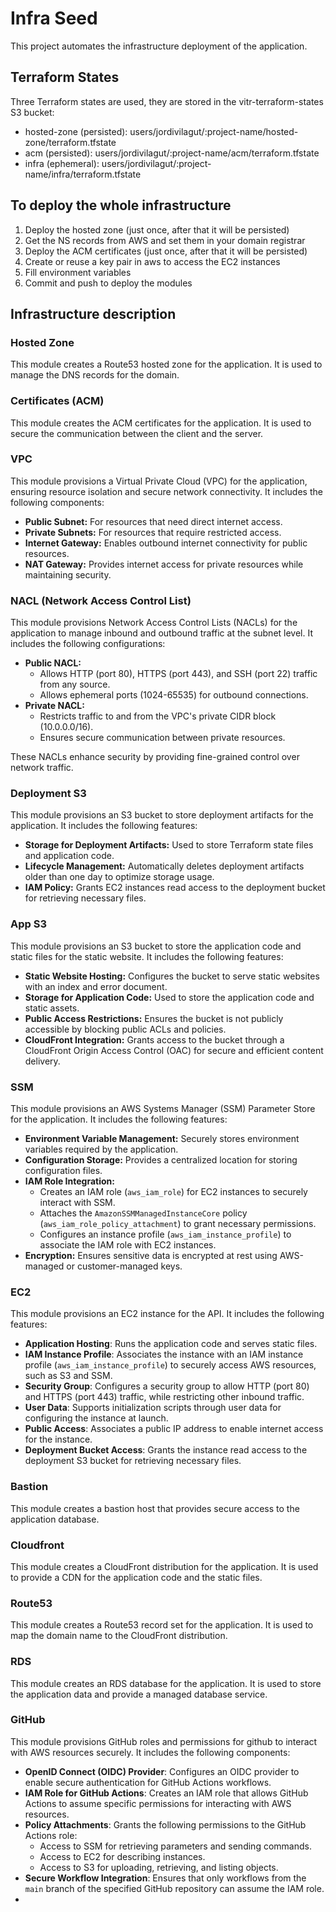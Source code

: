 # Infra Seed
This project automates the infrastructure deployment of the application.

## Terraform States
Three Terraform states are used, they are stored in the vitr-terraform-states S3 bucket:
- hosted-zone (persisted): users/jordivilagut/:project-name/hosted-zone/terraform.tfstate
- acm (persisted): users/jordivilagut/:project-name/acm/terraform.tfstate
- infra (ephemeral): users/jordivilagut/:project-name/infra/terraform.tfstate

## To deploy the whole infrastructure

1. Deploy the hosted zone (just once, after that it will be persisted)
2. Get the NS records from AWS and set them in your domain registrar
3. Deploy the ACM certificates (just once, after that it will be persisted)
4. Create or reuse a key pair in aws to access the EC2 instances
5. Fill environment variables
6. Commit and push to deploy the modules

## Infrastructure description

### Hosted Zone
This module creates a Route53 hosted zone for the  application. It is used to manage the DNS records for the domain.

### Certificates (ACM)
This module creates the ACM certificates for the application. It is used to secure the communication between the client and the server.

### VPC
This module provisions a Virtual Private Cloud (VPC) for the application, ensuring resource isolation and secure network connectivity. It includes the following components:
- **Public Subnet:** For resources that need direct internet access.
- **Private Subnets:** For resources that require restricted access.
- **Internet Gateway:** Enables outbound internet connectivity for public resources.
- **NAT Gateway:** Provides internet access for private resources while maintaining security.

### NACL (Network Access Control List)
This module provisions Network Access Control Lists (NACLs) for the application to manage inbound and outbound traffic at the subnet level. It includes the following configurations:  
- **Public NACL:**  
  - Allows HTTP (port 80), HTTPS (port 443), and SSH (port 22) traffic from any source.
  - Allows ephemeral ports (1024-65535) for outbound connections.
- **Private NACL:**  
  - Restricts traffic to and from the VPC's private CIDR block (10.0.0.0/16).
  - Ensures secure communication between private resources.

These NACLs enhance security by providing fine-grained control over network traffic.

### Deployment S3
This module provisions an S3 bucket to store deployment artifacts for the application. It includes the following features:
- **Storage for Deployment Artifacts:** Used to store Terraform state files and application code.
- **Lifecycle Management:** Automatically deletes deployment artifacts older than one day to optimize storage usage.
- **IAM Policy:** Grants EC2 instances read access to the deployment bucket for retrieving necessary files.

### App S3
This module provisions an S3 bucket to store the application code and static files for the static website. It includes the following features:
- **Static Website Hosting:** Configures the bucket to serve static websites with an index and error document.
- **Storage for Application Code:** Used to store the application code and static assets.
- **Public Access Restrictions:** Ensures the bucket is not publicly accessible by blocking public ACLs and policies.
- **CloudFront Integration:** Grants access to the bucket through a CloudFront Origin Access Control (OAC) for secure and efficient content delivery.

### SSM
This module provisions an AWS Systems Manager (SSM) Parameter Store for the application. It includes the following features:

- **Environment Variable Management:** Securely stores environment variables required by the application.
- **Configuration Storage:** Provides a centralized location for storing configuration files.
- **IAM Role Integration:**
  - Creates an IAM role (`aws_iam_role`) for EC2 instances to securely interact with SSM.
  - Attaches the `AmazonSSMManagedInstanceCore` policy (`aws_iam_role_policy_attachment`) to grant necessary permissions.
  - Configures an instance profile (`aws_iam_instance_profile`) to associate the IAM role with EC2 instances.
- **Encryption:** Ensures sensitive data is encrypted at rest using AWS-managed or customer-managed keys.

### EC2
This module provisions an EC2 instance for the API. It includes the following features:

- **Application Hosting**: Runs the application code and serves static files.
- **IAM Instance Profile**: Associates the instance with an IAM instance profile (`aws_iam_instance_profile`) to securely access AWS resources, such as S3 and SSM.
- **Security Group**: Configures a security group to allow HTTP (port 80) and HTTPS (port 443) traffic, while restricting other inbound traffic.
- **User Data**: Supports initialization scripts through user data for configuring the instance at launch.
- **Public Access**: Associates a public IP address to enable internet access for the instance.
- **Deployment Bucket Access**: Grants the instance read access to the deployment S3 bucket for retrieving necessary files.

### Bastion
This module creates a bastion host that provides secure access to the application database.

### Cloudfront
This module creates a CloudFront distribution for the application. It is used to provide a CDN for the application code and the static files.

### Route53
This module creates a Route53 record set for the application. It is used to map the domain name to the CloudFront distribution.

### RDS
This module creates an RDS database for the application. It is used to store the application data and provide a managed database service.

### GitHub
This module provisions GitHub roles and permissions for github to interact with AWS resources securely. It includes the following components:

- **OpenID Connect (OIDC) Provider**: Configures an OIDC provider to enable secure authentication for GitHub Actions workflows.
- **IAM Role for GitHub Actions**: Creates an IAM role that allows GitHub Actions to assume specific permissions for interacting with AWS resources.
- **Policy Attachments**: Grants the following permissions to the GitHub Actions role:
  - Access to SSM for retrieving parameters and sending commands.
  - Access to EC2 for describing instances.
  - Access to S3 for uploading, retrieving, and listing objects.
- **Secure Workflow Integration**: Ensures that only workflows from the `main` branch of the specified GitHub repository can assume the IAM role.
- 